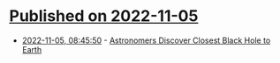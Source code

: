 # [Published on 2022-11-05](index.md)

* [2022-11-05, 08:45:50](https://news.ycombinator.com/item?id=33479323) - [Astronomers Discover Closest Black Hole to Earth](https://noirlab.edu/public/news/noirlab2227/)
